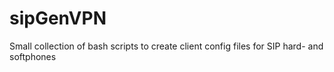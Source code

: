 # sipGenVPN
Small collection of bash scripts to create client config files for SIP hard- and softphones
